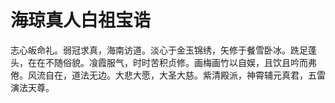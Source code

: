 # 海琼真人白祖宝诰

志心皈命礼。弱冠求真，海南访道。淡心于金玉锦绣，矢修于餐雪卧冰。跣足蓬头，在在不随俗貌。飡霞服气，时时苦积贞修。画梅画竹以自娱，且饮且吟而弗倦。风流自在，道法无边。大悲大愿，大圣大慈。紫清殿派，神霄辅元真君，五雷演法天尊。

